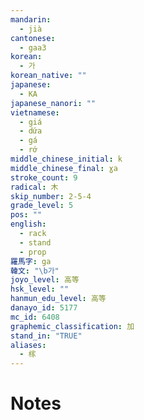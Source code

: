 ```yaml
---
mandarin:
  - jià
cantonese:
  - gaa3
korean:
  - 가
korean_native: ""
japanese:
  - KA
japanese_nanori: ""
vietnamese:
  - giá
  - dứa
  - gá
  - rớ
middle_chinese_initial: k
middle_chinese_final: ɣa
stroke_count: 9
radical: 木
skip_number: 2-5-4
grade_level: 5
pos: ""
english:
  - rack
  - stand
  - prop
羅馬字: ga
韓文: "\b가"
joyo_level: 高等
hsk_level: ""
hanmun_edu_level: 高等
danayo_id: 5177
mc_id: 6408
graphemic_classification: 加
stand_in: "TRUE"
aliases:
  - 榢
---
```


# Notes
